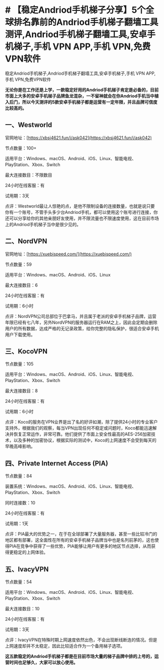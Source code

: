 # # 【稳定Andriod手机梯子分享】5个全球排名靠前的Andriod手机梯子翻墙工具测评,Andriod手机梯子翻墙工具,安卓手机梯子,手机 VPN APP,手机 VPN,免费VPN软件
稳定Andriod手机梯子,Andriod手机梯子翻墙工具,安卓手机梯子,手机 VPN APP,手机 VPN,免费VPN软件

**无论你是在工作还是上学，一款稳定好用的Andriod手机梯子肯定是必备的，目前市面上大多的安卓手机梯子品牌鱼龙混杂，一不留神就会在你Andriod手机当中植入后门，所以今天测评的5款安卓手机梯子都是运营有一定年限，并且品牌可信度比较高的。**

## 一、Westworld
官网地址：[https://xbsj4621.fun/i/ask042](https://xbsj4621.fun/i/ask042)

节点数量：100+

适用平台：Windows、macOS、Android、iOS、Linux、智能电视、PlayStation、Xbox、Switch

最大连接数目：不限数目

24小时在线客服：有

试用期：3天

点评：Westworld最让人惊艳的点，是他不限制设备的连接数量，也就是说只要你有一个账号，不管手头多少台Andriod手机，都可以使用这个账号进行连接，你还可以分享给你的其他亲朋好友使用，并不限流量也不限速度使用，这在目前市场上的Andriod手机梯子当中是很少见的。

## 二、NordVPN

官网地址：[https://xuebispeed.com/](https://xuebispeed.com/)

节点数量：59 

适用平台：Windows、macOS、Android、iOS、Linux

最大连接数目：6

24小时在线客服：有

试用期：6小时

点评：NordVPN公司总部位于巴拿马，并且属于老派的安卓手机梯子品牌，运营年限已经有七八年，另外NordVPN的服务器运行在RAM之上，因此会定期会删除用户的所有数据，达成严格的无记录政策，给你完整的隐私保护，很适合安卓手机用户下载使用。

## 三、KocoVPN
节点数量：105 

适用平台：Windows、macOS、Android、iOS、Linux、智能电视、PlayStation、Xbox、Switch

最大连接数目：8

24小时在线客服：有

试用期：6小时

点评：Koco的服务在VPN业界是出了名的好评如潮，除了提供24小时的专业客户支持外，根据我们的观察，每当VPN出现任何不稳定或问题时，Koco都能迅速解决并恢复正常运作，非常可靠。他们提供了市面上安全性最高的AES-256加密技术，以及多种的加密协议，根据实际的测试中，Koco的上网速度不会受到每天的早晚高峰影响。

## 四、Private Internet Access (PIA)
节点数量：84

装置系统：Windows、macOS、Android、iOS、Linux、智能电视、PlayStation、Xbox、Switch

同时连接数：10

24小时在线客服：有

试用期：1天

点评：PIA最大的优势之一，在于在全球部署了大量服务器，甚至一些比较冷门的地区都有部署，这全面性在所有的安卓手机梯子品牌当中也是名列前茅的，这也使得PIA在竞争中获得了一些优势，PIA能够让用户有更多的地区节点选择，从而获得更稳定的上网体验。

## 五、IvacyVPN
节点数量：54 

适用平台：Windows、macOS、Android、iOS、Linux、智能电视、PlayStation、Xbox、Switch

最大连接数目：10

24小时在线客服：有

试用期：3天

点评：IvacyVPN在特殊时期上网速度依然出色，不会出现断线断连的情况。但是上网速度却并不太稳定，因此比较适合作为一个备用梯子选项。

**这五款稳定的Andriod手机梯子都是在目前市场大量的梯子品牌中排的上号的，运营时间也足够久，大家可以放心使用。**
